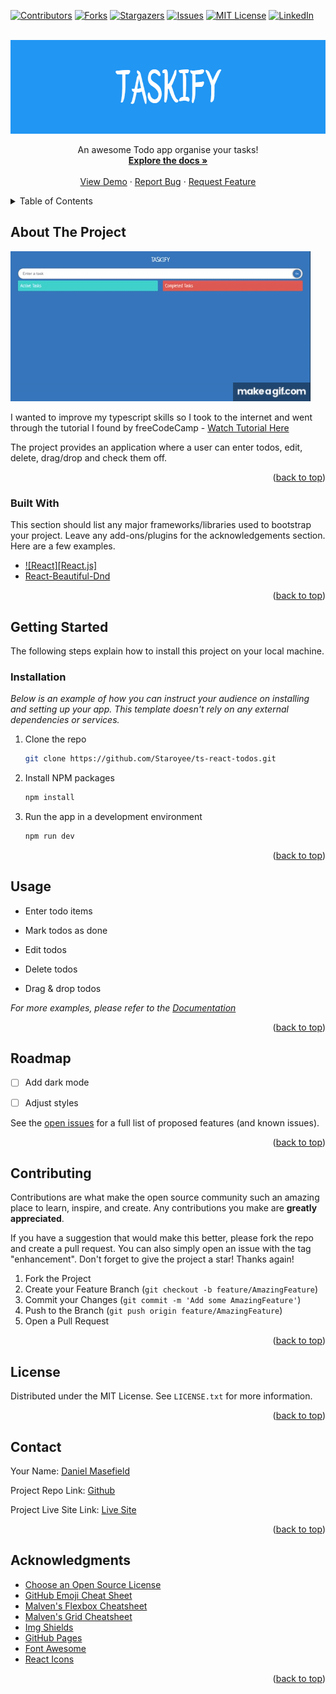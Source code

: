 

<a name="readme-top"></a>

[![Contributors][contributors-shield]][contributors-url]
[![Forks][forks-shield]][forks-url]
[![Stargazers][stars-shield]][stars-url]
[![Issues][issues-shield]][issues-url]
[![MIT License][license-shield]][license-url]
[![LinkedIn][linkedin-shield]][linkedin-url]


<!-- PROJECT LOGO -->
<br />
<div align="center">
  <a href="https://taskify-tsr.netlify.app/">
    <img src="./public/images/TASKIFY.png" alt="Taskify" width="790" height="150">
  </a>

  <p align="center">
    An awesome Todo app organise your tasks!
    <br />
    <a href="https://github.com/Staroyee/ts-react-todos"><strong>Explore the docs »</strong></a>
    <br />
    <br />
    <a href="https://taskify-tsr.netlify.app/">View Demo</a>
    ·
    <a href="https://github.com/Staroyee/ts-react-todos/issues">Report Bug</a>
    ·
    <a href="https://github.com/Staroyee/ts-react-todos/issues">Request Feature</a>
  </p>
</div>



<!-- TABLE OF CONTENTS -->
<details>
  <summary>Table of Contents</summary>
  <ol>
    <li>
      <a href="#about-the-project">About The Project</a>
      <ul>
        <li><a href="#built-with">Built With</a></li>
      </ul>
    </li>
    <li>
      <a href="#getting-started">Getting Started</a>
      <ul>
        <li><a href="#prerequisites">Prerequisites</a></li>
        <li><a href="#installation">Installation</a></li>
      </ul>
    </li>
    <li><a href="#usage">Usage</a></li>
    <li><a href="#roadmap">Roadmap</a></li>
    <li><a href="#contributing">Contributing</a></li>
    <li><a href="#license">License</a></li>
    <li><a href="#contact">Contact</a></li>
    <li><a href="#acknowledgments">Acknowledgments</a></li>
  </ol>
</details>



<!-- ABOUT THE PROJECT -->
## About The Project

![Gif of website](./public/images/taskify.gif)

I wanted to improve my typescript skills so I took to the internet and went through the tutorial I found by freeCodeCamp -
<a href="https://www.youtube.com/watch?v=FJDVKeh7RJI">Watch Tutorial Here</a>

The project provides an application where a user can enter todos, edit, delete, drag/drop and check them off.

<p align="right">(<a href="#readme-top">back to top</a>)</p>



### Built With

This section should list any major frameworks/libraries used to bootstrap your project. Leave any add-ons/plugins for the acknowledgements section. Here are a few examples.

* [![React][React.js]][React-url]
* <a href="https://github.com/atlassian/react-beautiful-dnd">React-Beautiful-Dnd</a>


<p align="right">(<a href="#readme-top">back to top</a>)</p>



<!-- GETTING STARTED -->
## Getting Started

The following steps explain how to install this project on your local machine.

### Installation

_Below is an example of how you can instruct your audience on installing and setting up your app. This template doesn't rely on any external dependencies or services._

1. Clone the repo
   ```sh
   git clone https://github.com/Staroyee/ts-react-todos.git
   ```
2. Install NPM packages
   ```sh
   npm install
   ```
3. Run the app in a development environment
   ```sh
   npm run dev
   ```

<p align="right">(<a href="#readme-top">back to top</a>)</p>



<!-- USAGE EXAMPLES -->
## Usage

* Enter todo items

* Mark todos as done

* Edit todos

* Delete todos

* Drag & drop todos


_For more examples, please refer to the [Documentation](https://github.com/Staroyee/ts-react-todos)_

<p align="right">(<a href="#readme-top">back to top</a>)</p>



<!-- ROADMAP -->
## Roadmap

- [ ] Add dark mode
- [ ] Adjust styles 



See the [open issues](https://github.com/Staroyee/ts-react-todos/issues) for a full list of proposed features (and known issues).

<p align="right">(<a href="#readme-top">back to top</a>)</p>



<!-- CONTRIBUTING -->
## Contributing

Contributions are what make the open source community such an amazing place to learn, inspire, and create. Any contributions you make are **greatly appreciated**.

If you have a suggestion that would make this better, please fork the repo and create a pull request. You can also simply open an issue with the tag "enhancement".
Don't forget to give the project a star! Thanks again!

1. Fork the Project
2. Create your Feature Branch (`git checkout -b feature/AmazingFeature`)
3. Commit your Changes (`git commit -m 'Add some AmazingFeature'`)
4. Push to the Branch (`git push origin feature/AmazingFeature`)
5. Open a Pull Request

<p align="right">(<a href="#readme-top">back to top</a>)</p>



<!-- LICENSE -->
## License

Distributed under the MIT License. See `LICENSE.txt` for more information.

<p align="right">(<a href="#readme-top">back to top</a>)</p>



<!-- CONTACT -->
## Contact

Your Name: [Daniel Masefield](https://www.linkedin.com/in/danielmasefield03/)

Project Repo Link: [Github](https://github.com/Staroyee/ts-react-todos)

Project Live Site Link: [Live Site](https://taskify-tsr.netlify.app/)
<p align="right">(<a href="#readme-top">back to top</a>)</p>



<!-- ACKNOWLEDGMENTS -->
## Acknowledgments

* [Choose an Open Source License](https://choosealicense.com)
* [GitHub Emoji Cheat Sheet](https://www.webpagefx.com/tools/emoji-cheat-sheet)
* [Malven's Flexbox Cheatsheet](https://flexbox.malven.co/)
* [Malven's Grid Cheatsheet](https://grid.malven.co/)
* [Img Shields](https://shields.io)
* [GitHub Pages](https://pages.github.com)
* [Font Awesome](https://fontawesome.com)
* [React Icons](https://react-icons.github.io/react-icons/search)

<p align="right">(<a href="#readme-top">back to top</a>)</p>



<!-- MARKDOWN LINKS & IMAGES -->
[contributors-shield]: https://img.shields.io/github/contributors/Staroyee/ts-react-todos.svg?style=for-the-badge
[contributors-url]: https://github.com/Staroyee/ts-react-todos/graphs/contributors
[forks-shield]: https://img.shields.io/github/forks/Staroyee/ts-react-todos.svg?style=for-the-badge
[forks-url]: https://github.com/Staroyee/ts-react-todos/network/members
[stars-shield]: https://img.shields.io/github/stars/Staroyee/ts-react-todos.svg?style=for-the-badge
[stars-url]: https://github.com/Staroyee/ts-react-todos/stargazers
[issues-shield]: https://img.shields.io/github/issues/Staroyee/ts-react-todos.svg?style=for-the-badge
[issues-url]: https://github.com/Staroyee/ts-react-todos/issues
[license-shield]: https://img.shields.io/github/license/Staroyee/ts-react-todos.svg?style=for-the-badge
[license-url]: https://github.com/Staroyee/ts-react-todos/blob/main/LICENSE
[linkedin-shield]: https://img.shields.io/badge/-LinkedIn-black.svg?style=for-the-badge&logo=linkedin&colorB=555
[linkedin-url]: https://www.linkedin.com/in/danielmasefield03/
[product-screenshot]: images/screenshot.png
[Next.js]: https://img.shields.io/badge/next.js-000000?style=for-the-badge&logo=nextdotjs&logoColor=white
[React-url]: https://reactjs.org/
[Vue.js]: https://img.shields.io/badge/Vue.js-35495E?style=for-the-badge&logo=vuedotjs&logoColor=4FC08D